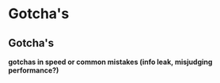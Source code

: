 # Gotcha's

## **Gotcha's**

**gotchas in speed or common mistakes \(info leak, misjudging performance?\)**  


